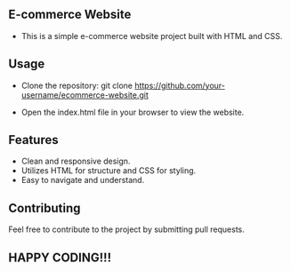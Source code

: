 ## E-commerce Website
- This is a simple e-commerce website project built with HTML and CSS.

## Usage
-  Clone the repository: git clone https://github.com/your-username/ecommerce-website.git

- Open the index.html file in your browser to view the website.

## Features
- Clean and responsive design.
- Utilizes HTML for structure and CSS for styling.
- Easy to navigate and understand.

## Contributing
Feel free to contribute to the project by submitting pull requests.

## HAPPY CODING!!!